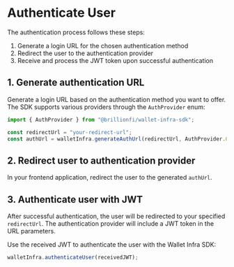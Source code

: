 # Authenticate User

The authentication process follows these steps:

1. Generate a login URL for the chosen authentication method
2. Redirect the user to the authentication provider
3. Receive and process the JWT token upon successful authentication

## 1. Generate authentication URL

Generate a login URL based on the authentication method you want to offer. The SDK supports various providers through the `AuthProvider` enum:

```js
import { AuthProvider } from "@brillionfi/wallet-infra-sdk";

const redirectUrl = "your-redirect-url";
const authUrl = walletInfra.generateAuthUrl(redirectUrl, AuthProvider.GOOGLE);
```

## 2. Redirect user to authentication provider

In your frontend application, redirect the user to the generated `authUrl`.

## 3. Authenticate user with JWT

After successful authentication, the user will be redirected to your specified `redirectUrl`. The authentication provider will include a JWT token in the URL parameters.

Use the received JWT to authenticate the user with the Wallet Infra SDK:

```js
walletInfra.authenticateUser(receivedJWT);
```
